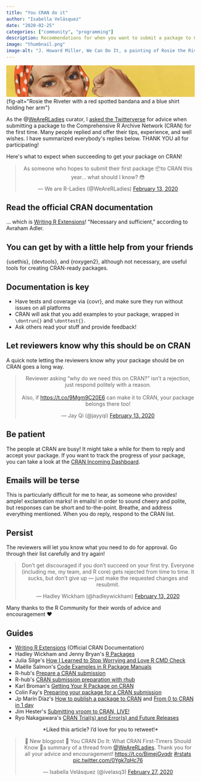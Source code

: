 ```yaml
---
title: "You CRAN do it"
author: "Isabella Velásquez"
date: "2020-02-25"
categories: ["community", "programming"]
description: Recommendations for when you want to submit a package to CRAN.
image: "thumbnail.png"
image-alt: "J. Howard Miller, We Can Do It, a painting of Rosie the Riveter with a red spotted bandana and a blue shirt holding her arm"
---
```


![J. Howard Miller, We Can Do It!](thumbnail-wide.jpg){fig-alt="Rosie the Riveter with a red spotted bandana and a blue shirt holding her arm"}

As the @[WeAreRLadies](https://twitter.com/WeAreRLadies) curator, I [asked the Twitterverse](https://twitter.com/WeAreRLadies/status/1227937968117043200) for advice when submitting a package to the Comprehensive R Archive Network (CRAN) for the first time. Many people replied and offer their tips, experience, and well wishes. I have summarized everybody's replies below. THANK YOU all for participating!

Here's what to expect when succeeding to get your package on CRAN!

<center>
<blockquote class="twitter-tweet"><p lang="en" dir="ltr">As someone who hopes to submit their first package 📦to CRAN this year… what should I know? 😳</p>&mdash; We are R-Ladies (@WeAreRLadies) <a href="https://twitter.com/WeAreRLadies/status/1227937968117043200?ref_src=twsrc%5Etfw">February 13, 2020</a></blockquote> <script async src="https://platform.twitter.com/widgets.js" charset="utf-8"></script> 
</center>

## Read the official CRAN documentation

... which is [Writing R Extensions](https://cran.r-project.org/doc/manuals/r-release/R-exts.html)! "Necessary and sufficient," according to Avraham Adler.

## You can get by with a little help from your friends

{usethis}, {devtools}, and {roxygen2}, although not necessary, are useful tools for creating CRAN-ready packages.

## Documentation is key

* Have tests and coverage via {covr}, and make sure they run without issues on all platforms
* CRAN will ask that you add examples to your package, wrapped in `\dontrun{}` and `\donttest{}`.
* Ask others read your stuff and provide feedback!

## Let reviewers know why this should be on CRAN

A quick note letting the reviewers know why your package should be on CRAN goes a long way. 

<center>
<blockquote class="twitter-tweet"><p lang="en" dir="ltr">Reviewer asking “why do we need this on CRAN?” isn’t a rejection, just respond politely with a reason. <br><br>Also, if <a href="https://t.co/9Mgm9C20E6">https://t.co/9Mgm9C20E6</a> can make it to CRAN, your package belongs there too!</p>&mdash; Jay Qi (@jayyqi) <a href="https://twitter.com/jayyqi/status/1228049523806617601?ref_src=twsrc%5Etfw">February 13, 2020</a></blockquote> <script async src="https://platform.twitter.com/widgets.js" charset="utf-8"></script> 
</center>

## Be patient

The people at CRAN are busy! It might take a while for them to reply and accept your package. If you want to track the progress of your package, you can take a look at the [CRAN Incoming Dashboard](https://lockedata.github.io/cransays/articles/dashboard.html).

## Emails will be terse

This is particularly difficult for me to hear, as someone who provides! ample! exclamation marks! in emails! in order to sound cheery and polite, but responses can be short and to-the-point. Breathe, and address everything mentioned. When you do reply, respond to the CRAN list.

## Persist

The reviewers will let you know what you need to do for approval. Go through their list carefully and try again!

<center>
<blockquote class="twitter-tweet"><p lang="en" dir="ltr">Don’t get discouraged if you don’t succeed on your first try. Everyone (including me, my team, and R core) gets rejected from time to time. It sucks, but don’t give up — just make the requested changes and resubmit.</p>&mdash; Hadley Wickham (@hadleywickham) <a href="https://twitter.com/hadleywickham/status/1228043230601777152?ref_src=twsrc%5Etfw">February 13, 2020</a></blockquote> <script async src="https://platform.twitter.com/widgets.js" charset="utf-8"></script> 
</center>

Many thanks to the R Community for their words of advice and encouragement ❤

## Guides

* [Writing R Extensions](https://cran.r-project.org/doc/manuals/r-release/R-exts.html) (Official CRAN Documentation)
* Hadley Wickham and Jenny Bryan's [R Packages](https://r-pkgs.org/)
* Julia Silge's [How I Learned to Stop Worrying and Love R CMD Check](https://juliasilge.com/blog/how-i-stopped/)
* Maëlle Salmon's [Code Examples in R Package Manuals](https://blog.r-hub.io/2020/01/27/examples/)
* R-hub's [Prepare a CRAN submission](https://r-hub.github.io/rhub/articles/rhub.html#prepare-a-cran-submission)
* R-hub's [CRAN submission preparation with rhub](https://vimeo.com/329059890)
* Karl Broman's [Getting Your R Package on CRAN](https://kbroman.org/pkg_primer/pages/cran.html)
* Colin Fay's [Preparing your package for a CRAN submission](https://github.com/ThinkR-open/prepare-for-cran)
* Jp Marín Díaz's [How to publish a package to CRAN](https://jpmarindiaz.com/2020-01-08-how-to-publish-a-package-to-cran/) and [From 0 to CRAN in 1 day](https://jpmarindiaz.com/2020-02-13-from-0-to-cran-in-1-day/)
* Jim Hester's [Submitting vroom to CRAN, LIVE!](https://www.jimhester.com/post/2019-05-01-submit-vroom/)
* Ryo Nakagawara's [CRAN Trial(s) and Error(s) and Future Releases](https://ryo-n7.github.io/2019-09-06-tvthemes-CRAN-announcement/#cran-trials-and-errors-and-future-releases)

<center>
*Liked this article? I’d love for you to retweet!*

<blockquote class="twitter-tweet"><p lang="en" dir="ltr">📢 New blogpost 📢 You CRAN Do It: What CRAN First-Timers Should Know 💪a summary of a thread from <a href="https://twitter.com/WeAreRLadies?ref_src=twsrc%5Etfw">@WeAreRLadies</a>. Thank you for all your advice and encouragement! <a href="https://t.co/BimejGvqdr">https://t.co/BimejGvqdr</a> <a href="https://twitter.com/hashtag/rstats?src=hash&amp;ref_src=twsrc%5Etfw">#rstats</a> <a href="https://t.co/0Ygk7qHc76">pic.twitter.com/0Ygk7qHc76</a></p>&mdash; Isabella Velásquez (@ivelasq3) <a href="https://twitter.com/ivelasq3/status/1233031919551401984?ref_src=twsrc%5Etfw">February 27, 2020</a></blockquote> <script async src="https://platform.twitter.com/widgets.js" charset="utf-8"></script> 
</center>


